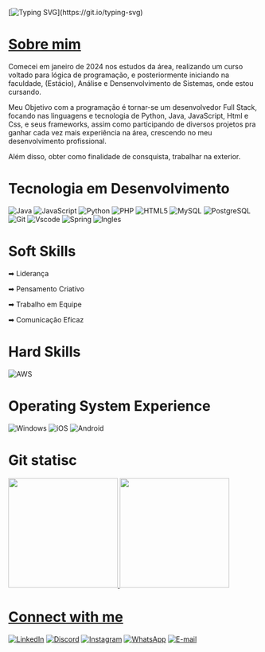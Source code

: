 [![Typing SVG](https://readme-typing-svg.demolab.com/?lines=Olá+Devs!+Me+Chamo+Matheus.;Seja+Bem+vindo+ao+meu+GitHub!)](https://git.io/typing-svg)

# [Sobre mim](https://www.linkedin.com/in/matheus-vasconcelos-da-silva-32450a313/) 
Comecei em janeiro de 2024 nos estudos da área, realizando um curso voltado para lógica de programação, e posteriormente iniciando na faculdade, (Estácio), Análise e Densenvolvimento de Sistemas, onde estou cursando. 

Meu Objetivo com a programação é tornar-se um desenvolvedor Full Stack, focando nas linguagens e tecnologia de Python, Java, JavaScript, Html e Css, e seus frameworks, assim como participando de diversos projetos pra ganhar cada vez mais experiência na área, crescendo no meu  desenvolvimento profissional.

Além disso, obter como finalidade de consquista, trabalhar na exterior. 

# Tecnologia em Desenvolvimento
![Java](https://img.shields.io/badge/java-%23ED8B00.svg?style=for-the-badge&logo=openjdk&logoColor=white)
![JavaScript](https://img.shields.io/badge/JavaScript-F7DF1E?style=for-the-badge&logo=javascript&logoColor=black)
![Python](https://img.shields.io/badge/python-3670A0?style=for-the-badge&logo=python&logoColor=ffdd54)
![PHP](https://img.shields.io/badge/PHP-777BB4?style=for-the-badge&logo=php&logoColor=white)
![HTML5](https://img.shields.io/badge/HTML5-E34F26?style=for-the-badge&logo=html5&logoColor=white)
![MySQL](https://img.shields.io/badge/MySQL-00000F?style=for-the-badge&logo=mysql&logoColor=white)
![PostgreSQL](https://img.shields.io/badge/PostgreSQL-000?style=for-the-badge&logo=postgresql)
![Git](https://img.shields.io/badge/GIT-E44C30?style=for-the-badge&logo=git&logoColor=white)
![Vscode](https://img.shields.io/badge/Vscode-007ACC?style=for-the-badge&logo=visual-studio-code&logoColor=white)
![Spring](https://img.shields.io/badge/spring-%236DB33F.svg?style=for-the-badge&logo=spring&logoColor=white)
![Ingles](https://img.shields.io/badge/Inglês-39E09B?style=for-the-badge&logo=&logoColor=white)


# Soft Skills 
➡ Liderança

➡ Pensamento Criativo 

➡ Trabalho em Equipe 

➡ Comunicação Eficaz

# Hard Skills
![AWS](https://img.shields.io/badge/AWS-000.svg?style=for-the-badge&logo=amazon-aws&logoColor=white)

# Operating System Experience
![Windows](https://img.shields.io/badge/Windows-000?style=for-the-badge&logo=windows&logoColor=2CA5E0)
![iOS](https://img.shields.io/badge/iOS-000000?style=for-the-badge&logo=ios&logoColor=white)
![Android](https://img.shields.io/badge/Android-3DDC84?style=for-the-badge&logo=android&logoColor=white)

# Git statisc
<div>
  <a href="https://github.com/Matheus-cabo">
  <img height="220em" src="https://github-readme-stats.vercel.app/api?username=Matheus-cabo&theme=transparent&bg_color=000&border_color=30A3DC&show_icons=true&icon_color=30A3DC&title_color=E94D5F&text_color=FFF"/>

  <a href="https://github.com/Matheus-cabo">
  <img height="220em" src="https://github-readme-stats-git-masterrstaa-rickstaa.vercel.app/api/top-langs/?username=Matheus-cabo&bg_color=000&border_color=30A3DC&title_color=E94D5F&text_color=FFF"/>
 </div> 

# Connect with me
[![LinkedIn](https://img.shields.io/badge/LinkedIn-0077B5?style=for-the-badge&logo=linkedin&logoColor=white)](www.linkedin.com/in/matheus-vasconcelos-32450a313)
[![Discord](https://img.shields.io/badge/Discord-7289DA?style=for-the-badge&logo=discord&logoColor=white)](https://discord.com/channels/cabogg/)
[![Instagram](https://img.shields.io/badge/-Instagram-%23E4405F?style=for-the-badge&logo=instagram&logoColor=white)](https://www.instagram.com/matheusmth_/)
[![WhatsApp](https://img.shields.io/badge/WhatsApp-25D366?style=for-the-badge&logo=whatsapp&logoColor=white)](https://wa.me/+55081985687741)
[![E-mail](https://img.shields.io/badge/-Email-000?style=for-the-badge&logo=microsoft-outlook&logoColor=007BFF)](mailto:202404574245@alunos.estacio.br)
